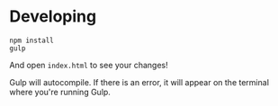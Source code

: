 
# Developing

```
npm install
gulp
```
And open `index.html` to see your changes!

Gulp will autocompile. If there is an error, it will appear on the terminal
where you're running Gulp. 
